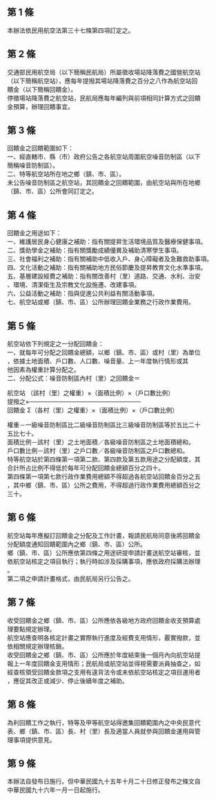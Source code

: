 第 1 條
-------
本辦法依民用航空法第三十七條第四項訂定之。

第 2 條
-------
交通部民用航空局（以下簡稱民航局）所屬徵收場站降落費之國營航空站  
（以下簡稱航空站），應每年提撥其場站降落費之百分之八作為航空站回  
饋金（以下簡稱回饋金）。  
停徵場站降落費之航空站，民航局應每年編列與前項相同計算方式之回饋  
金預算，辦理回饋事宜。

第 3 條
-------
回饋金之回饋範圍如下：  
一、經直轄市、縣（市）政府公告之各航空站周圍航空噪音防制區（以下  
    簡稱噪音防制區）。  
二、特等航空站所在地之鄉（鎮、市、區）。  
未公告噪音防制區之航空站，其回饋金之回饋範圍，由航空站與所在地鄉  
（鎮、市、區）公所會同訂定之。

第 4 條
-------
回饋金之用途如下：  
一、維護居民身心健康之補助：指有關提昇生活環境品質及醫療保健事項。  
二、獎助學金之補助：指有關獎勵成績優異及補助清寒學生事項。  
三、社會福利之補助：指有關補助中低收入戶、身心障礙者及急難救助事項。  
四、文化活動之補助：指有關補助地方民俗節慶及提昇教育文化水準事項。  
五、基層建設經費之補助：指有關改善村（里）道路、交通、水利、治安  
    、環境、清潔衛生及宗教文化設施遷、改建事項。  
六、公益活動之補助：指與促進公共利益有關活動事項。  
七、航空站或鄉（鎮、市、區）公所辦理回饋金業務之行政作業費用。

第 5 條
-------
航空站依下列規定之一分配回饋金：  
一、就每年可分配之回饋金總額，以鄉（鎮、市、區）或村（里）為單位  
    ，依據土地面積、戶口數、人口數、噪音量、上一年度執行情形或其  
    他因素為權重計算分配之。  
二、分配公式：噪音防制區內村（里）之回饋金＝  
  
  航空站  （該村（里）之權重）×（面積比例）×（戶口數比例）  
  提撥之×──────────────────────────  
  回饋金  Σ（各村（里）之權重）×（面積比例）×（戶口數比例）  
  
權重－一級噪音防制區比二級噪音防制區比三級噪音防制區等於五比二十  
五比七十。  
面積比例－該村（里）之土地面積／各級噪音防制區之土地面積總和。  
戶口數比例－該村（里）之戶口數／各級噪音防制區之戶口數總和。  
特等航空站於第四條第一項第二款、第四款及第五款用途之分配額度，其  
合計所占比例不得低於每年可分配回饋金總額百分之四十。  
第四條第一項第七款行政作業費用總額不得超過各航空站回饋金百分之五  
，其中鄉（鎮、市、區）公所之費用，不得超過行政作業費用總額百分之  
三十。

第 6 條
-------
航空站每年應擬訂回饋金之分配及工作計畫，報請民航局同意後將回饋金  
分配額度通知回饋範圍內之鄉（鎮、市、區）公所。  
鄉（鎮、市、區）公所應依第四條之用途研提申請計畫送航空站審核，並  
依航空站核定之項目執行；執行時如涉及採購事項，應依政府採購法辦理  
。  
第二項之申請計畫格式，由民航局另行公告之。

第 7 條
-------
收受回饋金之鄉（鎮、市、區）公所應依各級地方政府回饋金收支預算處  
理要點規定辦理。  
航空站應查明各核定計畫之實際執行進度及經費支用情形，覈實撥款，並  
依相關規定辦理核銷。  
收受回饋金之鄉（鎮、市、區）公所應於年度結束後一個月內向航空站提  
報上一年度回饋金支用情形；民航局或航空站並得視需要派員抽查之，如  
經查核領受回饋金款項之支用有違背法令或未依航空站核定之項目運用者  
，應促其改正或減少、停止後續年度之補助。

第 8 條
-------
為利回饋工作之執行，特等及甲等航空站得邀集回饋範圍內之中央民意代  
表、鄉（鎮、市、區）長、村（里）長及適當人員就參與回饋金運用與管  
理事項提供意見。

第 9 條
-------
本辦法自發布日施行。但中華民國九十五年十月二十日修正發布之條文自  
中華民國九十六年一月一日起施行。

